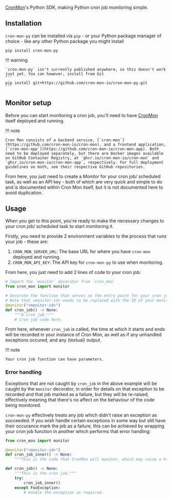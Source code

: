 [CronMon](https://github.com/cron-mon-io)'s Python SDK, making Python cron job monitoring simple.

## Installation

`cron-mon-py` can be installed via `pip` - or your Python package manager of choice - like any other Python package you might install

```console
pip install cron-mon-py
```

!!! warning

    `cron-mon-py` isn't currently published anywhere, so this doesn't work just yet. You can however, install from Git
    ```
    pip install git+https://github.com/cron-mon-io/cron-mon-py.git
    ```

## Monitor setup

Before you can start monitoring a cron job, you'll need to have [CronMon](https://github.com/cron-mon-io) itself deployed and running.

!!! note

    Cron Mon consists of a backend service, [`cron-mon`](https://github.com/cron-mon-io/cron-mon), and a frontend application, [`cron-mon-app`](https://github.com/cron-mon-io/cron-mon-app). Both need to be deployed separately, but there are Docker images available on GitHub Container Registry, at `ghcr.io/cron-mon-io/cron-mon` and `ghcr.io/cron-mon-io/cron-mon-app`, respectively. For full deployment guidelines on both, see their respective GitHub repositories.

From here, you just need to create a _Monitor_ for your cron job/ scheduled task, as well as an API key - both of which are very quick and simple to do and is documented within Cron Mon itself, but it is not documented here to avoid duplication.

## Usage

When you get to this point, you're ready to make the necessary changes to your cron job/ scheduled task to start monitoring it.

Firstly, you need to provide 2 environment variables to the process that runs your job - these are:

1. `CRON_MON_SERVER_URL`: The base URL for where you have `cron-mon` deployed and running.
2. `CRON_MON_API_KEY`: The API key for `cron-mon-py` to use when monitoring.
 
From here, you just need to add 2 lines of code to your cron job:

```py hl_lines="1-2 4-6"
# Import the `monitor` decorator from `cron_mon`
from cron_mon import monitor

# Decorate the function that serves as the entry point for your cron job.
# Note that <monitor-id> needs to be replaced with the ID of your monitor.
@monitor("<monitor-id>")
def cron_job() -> None:
    """A cron job."""
    # Cron job code here.
```

From here, whenever `cron_job` is called, the time at which it starts and ends will be recorded in your instance of Cron Mon, as well as if any unhandled exceptions occured, and any (textual) output.

!!! note

    Your cron job function can have parameters.

### Error handling

Exceptions that are not caught by `cron_job` in the above example will be caught by the `monitor` decorator, in order for details on that exception to be recorded and that job marked as a failure, but they will be re-raised, effectively meaning that there's no affect on the behaviour of the code being monitored.

`cron-mon-py` effectively treats any job which didn't raise an exception as succeeded. If you wish handle certain exceptions in some way but still have their occurance mark the job as a failure, this can be achieved by wrapping your cron job function in another which performs that error handling:

```py
from cron_mon import monitor

@monitor("<monitor-id>")
def cron_job_inner() -> None:
    """This is the code that CronMon will monitor, which may raise a FooException."""

def cron_job() -> None:
    """This is the cron job."""
    try:
        cron_job_inner()
    except FooException:
        # Handle the exception as required.
```
